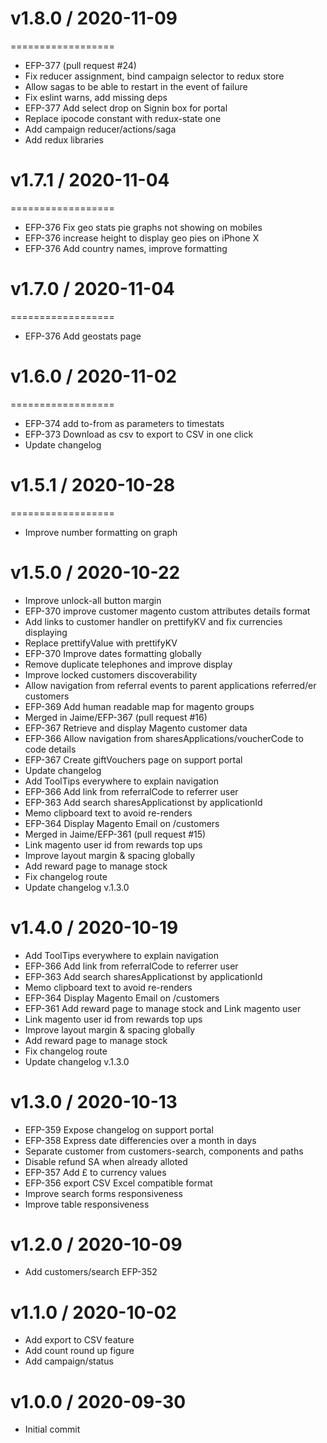 
# v1.8.0 / 2020-11-09
==================

  * EFP-377 (pull request #24)
  * Fix reducer assignment, bind campaign selector to redux store
  * Allow sagas to be able to restart in the event of failure
  * Fix eslint warns, add missing deps
  * EFP-377 Add select drop on Signin box for portal
  * Replace ipocode constant with redux-state one
  * Add campaign reducer/actions/saga
  * Add redux libraries

# v1.7.1 / 2020-11-04
==================

  * EFP-376 Fix geo stats pie graphs not showing on mobiles
  * EFP-376 increase height to display geo pies on iPhone X
  * EFP-376 Add country names, improve formatting

# v1.7.0 / 2020-11-04
==================
  * EFP-376 Add geostats page

# v1.6.0 / 2020-11-02
==================

  * EFP-374 add to-from as parameters to timestats
  * EFP-373 Download as csv to export to CSV in one click
  * Update changelog

# v1.5.1 / 2020-10-28
==================
- Improve number formatting on graph

# v1.5.0 / 2020-10-22

- Improve unlock-all button margin
- EFP-370 improve customer magento custom attributes details format
- Add links to customer handler on prettifyKV and fix currencies displaying
- Replace prettifyValue with prettifyKV
- EFP-370 Improve dates formatting globally
- Remove duplicate telephones and improve display
- Improve locked customers discoverability
- Allow navigation from referral events to parent applications referred/er customers
- EFP-369 Add human readable map for magento groups
- Merged in Jaime/EFP-367 (pull request #16)
- EFP-367 Retrieve and display Magento customer data
- EFP-366 Allow navigation from sharesApplications/voucherCode to code details
- EFP-367 Create giftVouchers page on support portal
- Update changelog
- Add ToolTips everywhere to explain navigation
- EFP-366 Add link from referralCode to referrer user
- EFP-363 Add search sharesApplicationst by applicationId
- Memo clipboard text to avoid re-renders
- EFP-364 Display Magento Email on /customers
- Merged in Jaime/EFP-361 (pull request #15)
- Link magento user id from rewards top ups
- Improve layout margin & spacing globally
- Add reward page to manage stock
- Fix changelog route
- Update changelog v.1.3.0

# v1.4.0 / 2020-10-19

- Add ToolTips everywhere to explain navigation
- EFP-366 Add link from referralCode to referrer user
- EFP-363 Add search sharesApplicationst by applicationId
- Memo clipboard text to avoid re-renders
- EFP-364 Display Magento Email on /customers
- EFP-361 Add reward page to manage stock and Link magento user
- Link magento user id from rewards top ups
- Improve layout margin & spacing globally
- Add reward page to manage stock
- Fix changelog route
- Update changelog v.1.3.0

# v1.3.0 / 2020-10-13

- EFP-359 Expose changelog on support portal
- EFP-358 Express date differencies over a month in days
- Separate customer from customers-search, components and paths
- Disable refund SA when already alloted
- EFP-357 Add £ to currency values
- EFP-356 export CSV Excel compatible format
- Improve search forms responsiveness
- Improve table responsiveness

# v1.2.0 / 2020-10-09

- Add customers/search EFP-352

# v1.1.0 / 2020-10-02

- Add export to CSV feature
- Add count round up figure
- Add campaign/status

# v1.0.0 / 2020-09-30

- Initial commit
